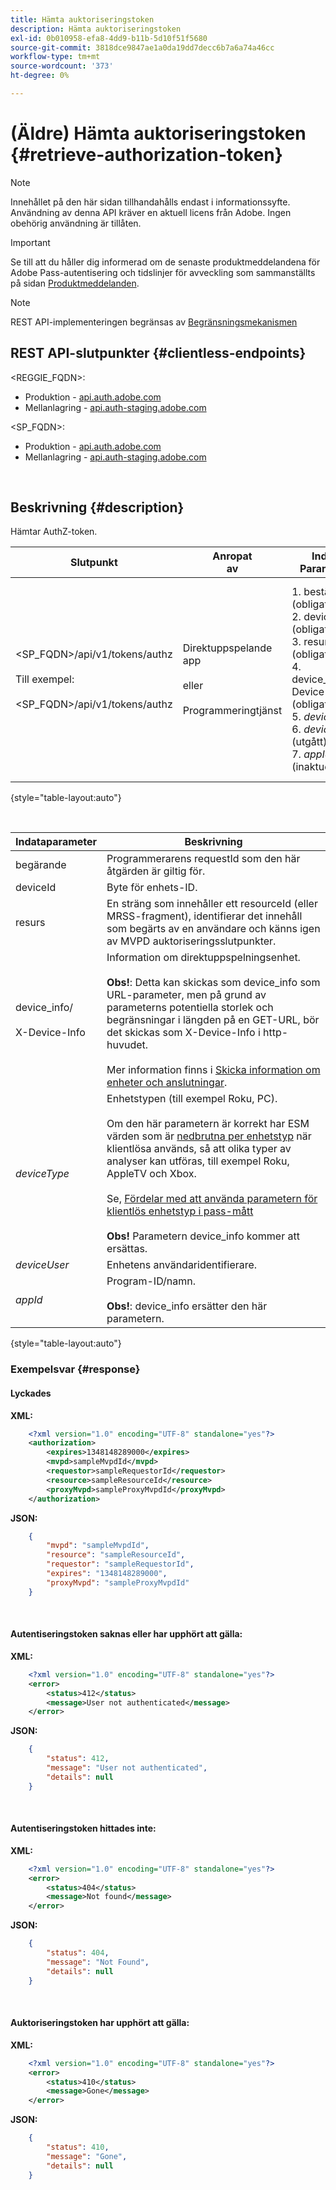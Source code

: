 ```yaml
---
title: Hämta auktoriseringstoken
description: Hämta auktoriseringstoken
exl-id: 0b010958-efa8-4dd9-b11b-5d10f51f5680
source-git-commit: 3818dce9847ae1a0da19dd7decc6b7a6a74a46cc
workflow-type: tm+mt
source-wordcount: '373'
ht-degree: 0%

---
```


# (Äldre) Hämta auktoriseringstoken {#retrieve-authorization-token}

>[!NOTE]
>
>Innehållet på den här sidan tillhandahålls endast i informationssyfte. Användning av denna API kräver en aktuell licens från Adobe. Ingen obehörig användning är tillåten.

>[!IMPORTANT]
>
> Se till att du håller dig informerad om de senaste produktmeddelandena för Adobe Pass-autentisering och tidslinjer för avveckling som sammanställts på sidan [Produktmeddelanden](/help/authentication/product-announcements.md).

>[!NOTE]
>
> REST API-implementeringen begränsas av [Begränsningsmekanismen](/help/authentication/integration-guide-programmers/throttling-mechanism.md)

## REST API-slutpunkter {#clientless-endpoints}

&lt;REGGIE_FQDN>:

* Produktion - [api.auth.adobe.com](http://api.auth.adobe.com/)
* Mellanlagring - [api.auth-staging.adobe.com](http://api.auth-staging.adobe.com/)

&lt;SP_FQDN>:

* Produktion - [api.auth.adobe.com](http://api.auth.adobe.com/)
* Mellanlagring - [api.auth-staging.adobe.com](http://api.auth-staging.adobe.com/)

</br>

## Beskrivning {#description}

Hämtar AuthZ-token.


| Slutpunkt | Anropat </br>av | Indata   </br>Parametrar | HTTP </br>Metod | Svar | HTTP </br>Response |
| --- | --- | --- | --- | --- | --- |
| &lt;SP_FQDN>/api/v1/tokens/authz</br></br>Till exempel:</br></br>&lt;SP_FQDN>/api/v1/tokens/authz | Direktuppspelande app</br></br>eller</br></br>Programmeringtjänst | 1. beställare (obligatoriskt)</br>2.  deviceId (obligatoriskt)</br>3.  resurs (obligatoriskt)</br>4.  device_info/X-Device-Info (obligatoriskt)</br>5.  _deviceType_</br> 6.  _deviceUser_ (utgått)</br>7.  _appId_ (inaktuellt) | GET | 1. Lyckades</br>2.  Autentiseringstoken </br>    hittades inte eller har gått ut:   </br>    Förklaring av XML </br>    för författartoken hittades inte</br> .  Auktoriseringstoken </br>    hittades inte: </br>    XML-förklaring </br>4.  Auktoriseringstoken </br>    utgången: </br>    XML-förklaring | 200 - Lyckades </br>412 - Inget AuthN</br></br>404 - Ingen AuthZ</br></br>410 - AuthZ har gått ut |

{style="table-layout:auto"}

</br>

| Indataparameter | Beskrivning |
| --- | --- |
| begärande | Programmerarens requestId som den här åtgärden är giltig för. |
| deviceId | Byte för enhets-ID. |
| resurs | En sträng som innehåller ett resourceId (eller MRSS-fragment), identifierar det innehåll som begärts av en användare och känns igen av MVPD auktoriseringsslutpunkter. |
| device_info/</br></br>X-Device-Info | Information om direktuppspelningsenhet.</br></br>**Obs!**: Detta kan skickas som device_info som URL-parameter, men på grund av parameterns potentiella storlek och begränsningar i längden på en GET-URL, bör det skickas som X-Device-Info i http-huvudet. </br></br>Mer information finns i [Skicka information om enheter och anslutningar](/help/authentication/integration-guide-programmers/legacy/client-information/passing-client-information-device-connection-and-application.md). |
| _deviceType_ | Enhetstypen (till exempel Roku, PC).</br></br>Om den här parametern är korrekt har ESM värden som är [nedbrutna per enhetstyp](/help/authentication/integration-guide-programmers/features-premium/esm/entitlement-service-monitoring-overview.md#clientless_device_type) när klientlösa används, så att olika typer av analyser kan utföras, till exempel Roku, AppleTV och Xbox.</br></br>Se, [Fördelar med att använda parametern för klientlös enhetstyp i pass-mått ](/help/authentication/integration-guide-programmers/legacy/notes-technical/benefits-of-using-the-clientless-devicetype-parameter-in-pass-metrics.md)</br></br>**Obs!** Parametern device_info kommer att ersättas. |
| _deviceUser_ | Enhetens användaridentifierare. |
| _appId_ | Program-ID/namn. </br></br>**Obs!**: device_info ersätter den här parametern. |

{style="table-layout:auto"}


### Exempelsvar {#response}



#### Lyckades

**XML:**

```XML
    <?xml version="1.0" encoding="UTF-8" standalone="yes"?>
    <authorization>
        <expires>1348148289000</expires>
        <mvpd>sampleMvpdId</mvpd>
        <requestor>sampleRequestorId</requestor>
        <resource>sampleResourceId</resource>
        <proxyMvpd>sampleProxyMvpdId</proxyMvpd>
    </authorization>
```



**JSON:**

```JSON
    {
        "mvpd": "sampleMvpdId",
        "resource": "sampleResourceId",
        "requestor": "sampleRequestorId",
        "expires": "1348148289000",
        "proxyMvpd": "sampleProxyMvpdId"
    }
```

</br>


#### Autentiseringstoken saknas eller har upphört att gälla:

**XML:**

```XML
    <?xml version="1.0" encoding="UTF-8" standalone="yes"?>
    <error>
        <status>412</status>
        <message>User not authenticated</message>
    </error>
```



**JSON:**

```JSON
    {
        "status": 412,
        "message": "User not authenticated",
        "details": null
    }
```

</br>


#### Autentiseringstoken hittades inte:

**XML:**

```XML
    <?xml version="1.0" encoding="UTF-8" standalone="yes"?>
    <error>
        <status>404</status>
        <message>Not found</message>
    </error>
```



**JSON:**

```JSON
    {
        "status": 404,
        "message": "Not Found",
        "details": null
    }
```

</br>



#### Auktoriseringstoken har upphört att gälla:

**XML:**

```XML
    <?xml version="1.0" encoding="UTF-8" standalone="yes"?>
    <error>
        <status>410</status>
        <message>Gone</message>
    </error>
```



**JSON:**

```JSON
    {
        "status": 410,
        "message": "Gone",
        "details": null
    }
```
